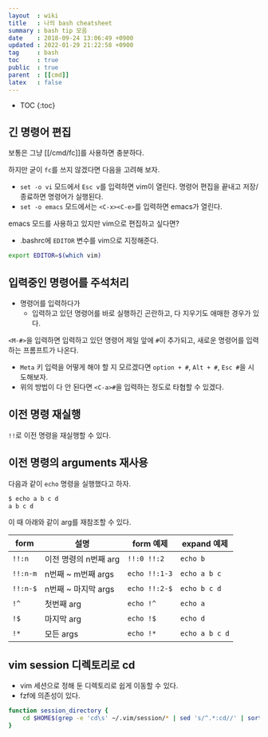 ```yaml
---
layout  : wiki
title   : 나의 bash cheatsheet
summary : bash tip 모음
date    : 2018-09-24 13:06:49 +0900
updated : 2022-01-29 21:22:58 +0900
tag     : bash
toc     : true
public  : true
parent  : [[cmd]]
latex   : false
---
```

* TOC
{:toc}

## 긴 명령어 편집

보통은 그냥 [[/cmd/fc]]를 사용하면 충분하다.

하지만 굳이 `fc`를 쓰지 않겠다면 다음을 고려해 보자.

* `set -o vi` 모드에서 `Esc v`를 입력하면 vim이 열린다. 명령어 편집을 끝내고 저장/종료하면 명령어가 실행된다.
* `set -o emacs` 모드에서는 `<C-x><C-e>`를 입력하면 emacs가 열린다.

emacs 모드를 사용하고 있지만 vim으로 편집하고 싶다면?

* .bashrc에 `EDITOR` 변수를 vim으로 지정해준다.

```sh
export EDITOR=$(which vim)
```

## 입력중인 명령어를 주석처리

* 명령어를 입력하다가
    * 입력하고 있던 명령어를 바로 실행하긴 곤란하고, 다 지우기도 애매한 경우가 있다.

`<M-#>`을 입력하면 입력하고 있던 명령어 제일 앞에 `#`이 추가되고, 새로운 명령어를 입력하는 프롬프트가 나온다.

* `Meta` 키 입력을 어떻게 해야 할 지 모르겠다면 `option + #`, `Alt + #`, `Esc #`을 시도해보자.
* 위의 방법이 다 안 된다면 `<C-a>#`을 입력하는 정도로 타협할 수 있겠다.

## 이전 명령 재실행

`!!`로 이전 명령을 재실행할 수 있다.

## 이전 명령의 arguments 재사용

다음과 같이 `echo` 명령을 실행했다고 하자.

```sh
$ echo a b c d
a b c d
```

이 때 아래와 같이 arg를 재참조할 수 있다.

| form     | 설명                  | form 예제     | expand 예제     |
|----------|-----------------------|---------------|-----------------|
| `!!:n`   | 이전 명령의 n번째 arg | `!!:0 !!:2`   | `echo b`        |
| `!!:n-m` | n번째 ~ m번째 args    | `echo !!:1-3` | `echo a b c`    |
| `!!:n-$` | n번째 ~ 마지막 args   | `echo !!:2-$` | `echo b c d`    |
| `!^`     | 첫번째 arg            | `echo !^`     | `echo a`        |
| `!$`     | 마지막 arg            | `echo !$`     | `echo d`        |
| `!*`     | 모든 args             | `echo !*`     | `echo a b c d`  |


## vim session 디렉토리로 cd

* vim 세션으로 정해 둔 디렉토리로 쉽게 이동할 수 있다.
* fzf에 의존성이 있다.

```sh
function session_directory {
    cd $HOME$(grep -e 'cd\s' ~/.vim/session/* | sed 's/^.*:cd//' | sort | fzf | sed 's/ ~//')
}
```


